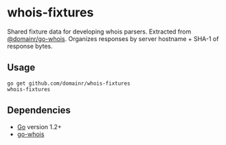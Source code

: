 # whois-fixtures

Shared fixture data for developing whois parsers. Extracted from [@domainr/go-whois](https://github.com/domainr/go-whois). Organizes responses by server hostname + SHA-1 of response bytes.

## Usage

```
go get github.com/domainr/whois-fixtures
whois-fixtures
```

## Dependencies

- [Go](http://golang.org/) version 1.2+
- [go-whois](https://github.com/domainr/go-whois)
